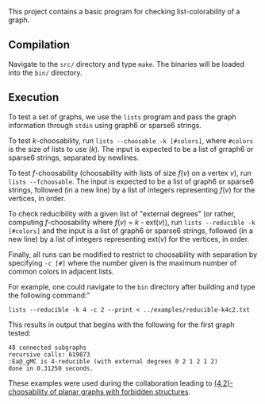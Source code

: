 This project contains a basic program for checking list-colorability of a graph.

## Compilation

Navigate to the `src/` directory and type `make`. The binaries will be loaded into the `bin/` directory.

## Execution

To test a set of graphs, we use the `lists` program and pass the graph information through `stdin` using graph6 or sparse6 strings.

To test _k_-choosability, run `lists --choosable -k [#colors]`, where `#colors` is the size of lists to use (_k_). The input is expected to be a list of grraph6 or sparse6 strings, separated by newlines.

To test _f_-choosability (choosability with lists of size _f_(_v_) on a vertex _v_), run `lists --fchoosable`. The input is expected to be a list of graph6 or sparse6 strings, followed (in a new line) by a list of integers representing _f_(_v_) for the vertices, in order.

To check reducibility with a given list of "external degrees" (or rather, computing _f_-choosability where _f_(_v_) = _k_ - ext(_v_)), run `lists --reducible -k [#colors]` and the input is a list of graph6 or sparse6 strings, followed (in a new line) by a list of integers representing ext(_v_) for the vertices, in order.

Finally, all runs can be modified to restrict to choosability with separation by specifying `-c [#]` where the number given is the maximum number of common colors in adjacent lists.

For example, one could navigate to the `bin` directory after building and type the following command:"

  `lists --reducible -k 4 -c 2 --print < ../examples/reducible-k4c2.txt`

This results in output that begins with the following for the first graph tested:

  `48 connected subgraphs`<br/>
`recursive calls: 619873`<br/>
`:Ea@_gMC is 4-reducible (with external degrees 0 2 1 2 1 2)`<br/>
`done in 0.31250 seconds.`

These examples were used during the collaboration leading to [(4,2)-choosability of planar graphs with forbidden structures](https://arxiv.org/abs/1512.03787).
